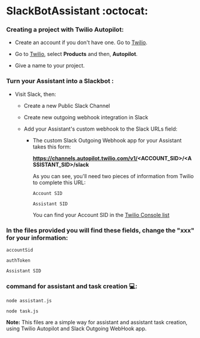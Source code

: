 # SlackBotAssistant  :octocat:


### Creating a project with Twilio Autopilot:

- Create an account if you don't have one. Go to [Twilio](https://www.twilio.com).

- Go to [Twilio](https://www.twilio.com/console/projects/create), select **Products** and then, **Autopilot**.

- Give a name to your project.


### Turn your Assistant into a Slackbot :

- Visit Slack, then:

  - Create a new Public Slack Channel
  
  - Create new outgoing webhook integration in Slack
  
  - Add your Assistant's custom webhook to the Slack URLs field:
  
    - The custom Slack Outgoing Webhook app for your Assistant takes this form:

      **https://channels.autopilot.twilio.com/v1/<ACCOUNT_SID>/<ASSISTANT_SID>/slack**

      As you can see, you'll need two pieces of information from Twilio to complete this URL:

      ``` Account SID ```
      
      ``` Assistant SID ```
      
      You can find your Account SID in the [Twilio Console list](https://www.twilio.com/console/autopilot/list)



### In the files provided you will find these fields, change the "xxx" for your information:

  ``` accountSid ```
  
  ``` authToken ```
  
  ``` Assistant SID ```
  
  
  ### command for assistant and task creation  :computer::
  
  
   ``` node assistant.js ```
     
   ``` node task.js  ```
  
  **Note:**  This files are a simple way for assistant and assistant task creation, using Twilio Autopilot and Slack Outgoing WebHook app.
